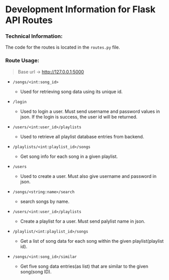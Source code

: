 # Development Information for Flask API Routes

### Technical Information:
The code for the routes is located in the `routes.py` file.

### Route Usage:
> Base url -> http://127.0.0.1:5000

- `/songs/<int:song_id>`  
    - Used for retrieving song data using its unique id.

- `/login`
    - Used to login a user. Must send username and password values in json.
    If the login is success, the user id will be returned.

- `/users/<int:user_id>/playlists` 
    - Used to retrieve all playlist database entries from backend.

- `/playlists/<int:playlist_id>/songs` 
    - Get song info for each song in a given playlist.

- `/users` 
    - Used to create a user. Must also give username and password in json.

- `/songs/<string:name>/search` 
    - search songs by name.

- `/users/<int:user_id>/playlists` 
    - Create a playlist for a user. Must send palylist name in json.

- `/playlist/<int:playlist_id>/songs`
    - Get a list of song data for each song within the given playlist(playlist id).

- `/songs/<int:song_id>/similar`
    - Get five song data entries(as list) that are similar to the given song(song ID).


